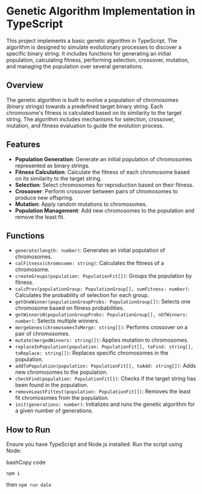 # Genetic Algorithm Implementation in TypeScript

This project implements a basic genetic algorithm in TypeScript. The algorithm is designed to simulate evolutionary processes to discover a specific binary string. It includes functions for generating an initial population, calculating fitness, performing selection, crossover, mutation, and managing the population over several generations.

## Overview

The genetic algorithm is built to evolve a population of chromosomes (binary strings) towards a predefined target binary string. Each chromosome's fitness is calculated based on its similarity to the target string. The algorithm includes mechanisms for selection, crossover, mutation, and fitness evaluation to guide the evolution process.

## Features

- **Population Generation**: Generate an initial population of chromosomes represented as binary strings.
- **Fitness Calculation**: Calculate the fitness of each chromosome based on its similarity to the target string.
- **Selection**: Select chromosomes for reproduction based on their fitness.
- **Crossover**: Perform crossover between pairs of chromosomes to produce new offspring.
- **Mutation**: Apply random mutations to chromosomes.
- **Population Management**: Add new chromosomes to the population and remove the least fit.

## Functions

- `generate(length: number)`: Generates an initial population of chromosomes.
- `calFitness(chromosome: string)`: Calculates the fitness of a chromosome.
- `createGroups(population: PopulationFit[])`: Groups the population by fitness.
- `calcProv(populationGroup: PopulationGroup[], sumFitness: number)`: Calculates the probability of selection for each group.
- `getOneWinner(populationGroupProbs: PopulationGroup[])`: Selects one chromosome based on fitness probabilities.
- `getWinnersN(populationGroupProbs: PopulationGroup[], nOfWinners: number)`: Selects multiple winners.
- `mergeGenes(chromosomesToMerge: string[])`: Performs crossover on a pair of chromosomes.
- `mutate(mergedWinners: string[])`: Applies mutation to chromosomes.
- `replaceInPopulation(population: PopulationFit[], toFind: string[], toReplace: string[])`: Replaces specific chromosomes in the population.
- `addToPopulation(population: PopulationFit[], toAdd: string[])`: Adds new chromosomes to the population.
- `checkFind(population: PopulationFit[])`: Checks if the target string has been found in the population.
- `removeLeastFittest(population: PopulationFit[])`: Removes the least fit chromosomes from the population.
- `init(generations: number)`: Initializes and runs the genetic algorithm for a given number of generations.

## How to Run

Ensure you have TypeScript and Node.js installed. Run the script using Node:

bashCopy code

`npm i `

then 
`npm run dale `